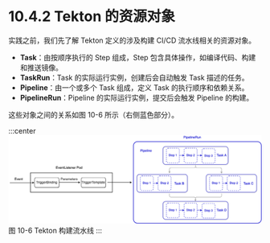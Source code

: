 # 10.4.2 Tekton 的资源对象

实践之前，我们先了解 Tekton 定义的涉及构建 CI/CD 流水线相关的资源对象。

- **Task**：由按顺序执行的 Step 组成，Step 包含具体操作，如编译代码、构建和推送镜像。
- **TaskRun**：Task 的实际运行实例，创建后会自动触发 Task 描述的任务。
- **Pipeline**：由一个或多个 Task 组成，定义 Task 的执行顺序和依赖关系。
- **PipelineRun**：Pipeline 的实际运行实例，提交后会触发 Pipeline 的构建。

这些对象之间的关系如图 10-6 所示（右侧蓝色部分）。

:::center
  ![](../assets/tekton-pipeline.png)<br/>
  图 10-6 Tekton 构建流水线
:::




